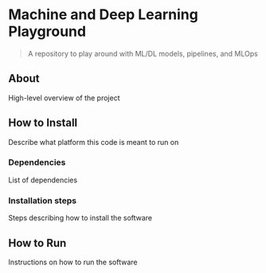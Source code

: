 # Machine and Deep Learning Playground

>  A repository to play around with ML/DL models, pipelines, and MLOps

## About

High-level overview of the project

## How to Install

Describe what platform this code is meant to run on

### Dependencies

List of dependencies

### Installation steps

Steps describing how to install the software

## How to Run

Instructions on how to run the software
